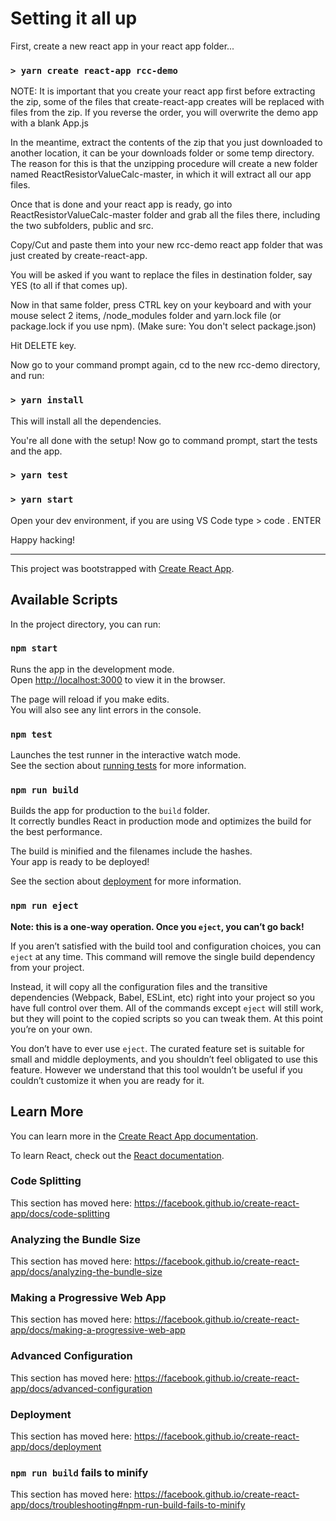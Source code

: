 # Setting it all up

First, create a new react app in your react app folder...

### `> yarn create react-app rcc-demo` 

  NOTE: It is important that you create your react app first before extracting the zip, 
  some of the files that create-react-app creates will be replaced with files from the zip.
  If you reverse the order, you will overwrite the demo app with a blank App.js

In the meantime, extract the contents of the zip that you just downloaded to another location, 
it can be your downloads folder or some temp directory.  The reason for this is that the unzipping procedure 
will create a new folder named ReactResistorValueCalc-master, in which it will extract all our app files.  

Once that is done and your react app is ready, go into ReactResistorValueCalc-master folder and grab all the files there, including the two subfolders, public and src.  

Copy/Cut and paste them into your new rcc-demo react app folder that was just created by create-react-app.

You will be asked if you want to replace the files in destination folder, say YES (to all if that comes up).

Now in that same folder, press CTRL key on your keyboard and with your mouse select 2 items, /node_modules folder and yarn.lock file (or package.lock if you use npm).  (Make sure: You don't select package.json)

Hit DELETE key.

Now go to your command prompt again, cd to the new rcc-demo directory, and run:

### `> yarn install`

This will install all the dependencies.

You're all done with the setup!  Now go to command prompt, start the tests and the app.

### `> yarn test`

### `> yarn start`

Open your dev environment, if you are using VS Code type > code . ENTER

Happy hacking!


-----------------------------------------------------------------------------------------------------


This project was bootstrapped with [Create React App](https://github.com/facebook/create-react-app).

## Available Scripts

In the project directory, you can run:

### `npm start`

Runs the app in the development mode.<br>
Open [http://localhost:3000](http://localhost:3000) to view it in the browser.

The page will reload if you make edits.<br>
You will also see any lint errors in the console.

### `npm test`

Launches the test runner in the interactive watch mode.<br>
See the section about [running tests](https://facebook.github.io/create-react-app/docs/running-tests) for more information.

### `npm run build`

Builds the app for production to the `build` folder.<br>
It correctly bundles React in production mode and optimizes the build for the best performance.

The build is minified and the filenames include the hashes.<br>
Your app is ready to be deployed!

See the section about [deployment](https://facebook.github.io/create-react-app/docs/deployment) for more information.

### `npm run eject`

**Note: this is a one-way operation. Once you `eject`, you can’t go back!**

If you aren’t satisfied with the build tool and configuration choices, you can `eject` at any time. This command will remove the single build dependency from your project.

Instead, it will copy all the configuration files and the transitive dependencies (Webpack, Babel, ESLint, etc) right into your project so you have full control over them. All of the commands except `eject` will still work, but they will point to the copied scripts so you can tweak them. At this point you’re on your own.

You don’t have to ever use `eject`. The curated feature set is suitable for small and middle deployments, and you shouldn’t feel obligated to use this feature. However we understand that this tool wouldn’t be useful if you couldn’t customize it when you are ready for it.

## Learn More

You can learn more in the [Create React App documentation](https://facebook.github.io/create-react-app/docs/getting-started).

To learn React, check out the [React documentation](https://reactjs.org/).

### Code Splitting

This section has moved here: https://facebook.github.io/create-react-app/docs/code-splitting

### Analyzing the Bundle Size

This section has moved here: https://facebook.github.io/create-react-app/docs/analyzing-the-bundle-size

### Making a Progressive Web App

This section has moved here: https://facebook.github.io/create-react-app/docs/making-a-progressive-web-app

### Advanced Configuration

This section has moved here: https://facebook.github.io/create-react-app/docs/advanced-configuration

### Deployment

This section has moved here: https://facebook.github.io/create-react-app/docs/deployment

### `npm run build` fails to minify

This section has moved here: https://facebook.github.io/create-react-app/docs/troubleshooting#npm-run-build-fails-to-minify
